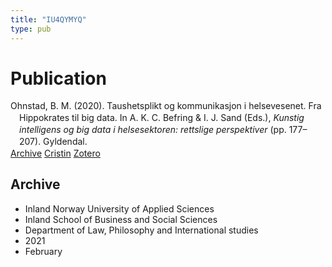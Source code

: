 ```yaml
---
title: "IU4QYMYQ"
type: pub
---
```

<h1>Publication</h1>
<article id="csl-bib-container-IU4QYMYQ" class="csl-bib-container">
  <div class="csl-bib-body" style="line-height: 1.35; padding-left: 1em; text-indent:-1em;">
  <div class="csl-entry">Ohnstad, B. M. (2020). Taushetsplikt og kommunikasjon i helsevesenet. Fra Hippokrates til big data. In A. K. C. Befring &amp; I. J. Sand (Eds.), <i>Kunstig intelligens og big data i helsesektoren: rettslige perspektiver</i> (pp. 177&#x2013;207). Gyldendal.</div>
</div>
  <div class="csl-bib-buttons">
    <a href="#taxonomy-article-IU4QYMYQ" class="csl-bib-button">Archive</a>
    <a href="https://app.cristin.no/results/show.jsf?id=1884711" alt="Cristin URL" class="csl-bib-button">Cristin</a>
    <a href="http://zotero.org/groups/5402882/items/IU4QYMYQ" alt="Zotero URL" class="csl-bib-button">Zotero</a>
  </div>
  <div id="csl-bib-meta-container-IU4QYMYQ"></div>
</article>
<div id="csl-bib-meta-IU4QYMYQ" class="csl-bib-meta">
  <article id="taxonomy-article-IU4QYMYQ" class="taxonomy-article">
    <h1>Archive</h1>
    <ul>
      <li>Inland Norway University of Applied Sciences</li>
      <li>Inland School of Business and Social Sciences</li>
      <li>Department of Law, Philosophy and International studies</li>
      <li>2021</li>
      <li>February</li>
    </ul>
  </article>
</div>
